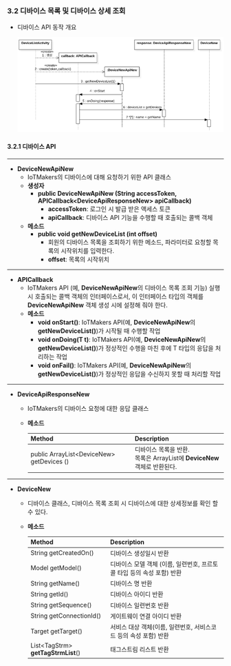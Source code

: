 ### 3.2 디바이스 목록 및 디바이스 상세 조회
- 디바이스 API 동작 개요

	![](figures/DeviceNewApiNew-interaction.png)
	
#### 3.2.1 디바이스 API  	
---
- **DeviceNewApiNew**
	- IoTMakers의 디바이스에 대해 요청하기 위한 API 클래스
	- **생성자**
		- **public DeviceNewApiNew (String accessToken, APICallback\<DeviceApiResponseNew\> apiCallback)**  
			- **accessToken**: 로그인 시 발급 받은 액세스 토큰
			- **apiCallback**: 디바이스 API 기능을 수행할 때 호출되는 콜백 객체
	- **메소드** 
		- **public void getNewDeviceList (int offset)**
			- 회원의 디바이스 목록을 조회하기 위한 메소드, 파라미터로 요청할 목록의 시작위치를 입력한다.
			- **offset**: 목록의 시작위치 	
			
---
- **APICallback<T>**
	- IoTMakers API (예, **DeviceNewApiNew**의 디바이스 목록 조회 기능) 실행시 호출되는 콜백 객체의 인터페이스로서, 이 인터페이스 타입의 객체를 **DeviceNewApiNew** 객체 생성 시에 설정해 줘야 한다. 
	- **메소드**
		- **void onStart()**: IoTMakers API(예, **DeviceNewApiNew**의 **getNewDeviceList()**)가 시작될 때 수행할 작업
		- **void onDoing(T t)**: IoTMakers API(예, **DeviceNewApiNew**의 **getNewDeviceList()**)가 정상적인 수행을 마친 후에  T 타입의  응답을 처리하는 작업
		- **void onFail()**: IoTMakers API(예, **DeviceNewApiNew**의 **getNewDeviceList()**)가 정상적인 응답을 수신하지 못할 때 처리할 작업
					
---
- **DeviceApiResponseNew**
	- IoTMakers의 디바이스 요청에 대한 응답 클래스
	- **메소드**
	
		| Method | Description|
		|:----------| :----------|
		| public ArrayList\<DeviceNew\> getDevices () | 디바이스 목록을 반환. <br>목록은 ArrayList에 **DeviceNew** 객체로 반환된다.

---
- **DeviceNew**
	- 디바이스 클래스, 디바이스 목록 조회 시 디바이스에 대한 상세정보를 확인 할 수 있다. 
	- **메소드**
		
		| Method | Description|
		|:----------| :----------|
		|String getCreatedOn() |디바이스 생성일시 반환| 
		|Model getModel() |디바이스 모델 객체 (이름, 일련번호, 프르토콜 타입 등의 속성 포함) 반환 | 
		|String getName() |디바이스 명 반환 | 
		|String getId() |디바이스 아이디 반환 | 
		|String getSequence() |디바이스 일련번호 반환 | 
		|String getConnectionId() |게이트웨이 연결 아이디 반환 | 
		|Target getTarget() |서비스 대상 객체(이름, 일련번호, 서비스코드 등의 속성 포함) 반환 | 
		|List\<TagStrm\> **getTagStrmList**() |태그스트림 리스트 반환 | 
